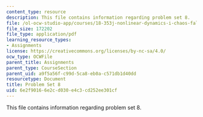 ```yaml
---
content_type: resource
description: This file contains information regarding problem set 8.
file: /ol-ocw-studio-app/courses/18-353j-nonlinear-dynamics-i-chaos-fall-2012/6e2f90166e2cd030e4c3cd252ee301cf_MIT18_353JF12_pset8.pdf
file_size: 172202
file_type: application/pdf
learning_resource_types:
- Assignments
license: https://creativecommons.org/licenses/by-nc-sa/4.0/
ocw_type: OCWFile
parent_title: Assignments
parent_type: CourseSection
parent_uid: a9f5a56f-c99d-5ca8-eb0a-c571db1d40dd
resourcetype: Document
title: Problem Set 8
uid: 6e2f9016-6e2c-d030-e4c3-cd252ee301cf
---
```

This file contains information regarding problem set 8.